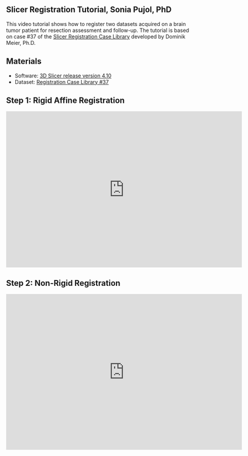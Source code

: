 
Slicer Registration Tutorial, Sonia Pujol, PhD
--------------------------------------------------
This video tutorial shows how to register two datasets acquired on a brain tumor patient for resection assessment and follow-up.
The tutorial is based on case #37 of the [Slicer Registration Case Library](https://www.na-mic.org/wiki/Projects:RegistrationDocumentation:UseCaseInventory) developed by Dominik Meier, Ph.D.

Materials
---------
* Software: [3D Slicer release version 4.10](https://download.slicer.org/)
* Dataset: [Registration Case Library #37](https://www.na-mic.org/wiki/File:RegLib_C37_Data.zip)


Step 1: Rigid Affine Registration
--------------------------
<iframe src="https://player.vimeo.com/video/312075616" width="640" height="423" frameborder="0" webkitallowfullscreen mozallowfullscreen allowfullscreen></iframe>

Step 2: Non-Rigid Registration
--------------------------
<iframe src="https://player.vimeo.com/video/312076458" width="640" height="422" frameborder="0" webkitallowfullscreen mozallowfullscreen allowfullscreen></iframe>
